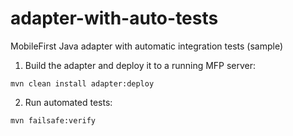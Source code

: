 # adapter-with-auto-tests
MobileFirst Java adapter with automatic integration tests (sample)

1. Build the adapter and deploy it to a running MFP server:

```
mvn clean install adapter:deploy
```


2. Run automated tests:

```
mvn failsafe:verify
```
